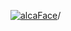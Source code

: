 [![alcaFace](https://camo.githubusercontent.com/2ee094c4af74cb0ec2e19388fccfb809837623e3/68747470733a2f2f7374617469632d63646e2e6a74766e772e6e65742f656d6f7469636f6e732f76312f3332383632362f312e30)](https://twitch.tv/Alca)/

<!--
# My "Popular" CodePens

<table>
	<tr>
		<th></th>
		<th>Title</th>
		<th>Last updated</th>
	</tr>
	<tr>
		<td><a href="https://codepen.io/Alca/pen/qBJPRem" rel="nofollow"><img src="https://codepen.io/alca/pen/qBJPRem/image/default.png" width="100" height="56.25"></a></td>
		<td><a href="https://codepen.io/Alca/pen/qBJPRem" rel="nofollow">A Pen by Jacob Foster</a></td>
		<td>May 3, 2023</td>
	</tr>
	<tr>
		<td><a href="https://codepen.io/Alca/pen/bGmryLW" rel="nofollow"><img src="https://codepen.io/alca/pen/bGmryLW/image/default.png" width="100" height="56.25"></a></td>
		<td><a href="https://codepen.io/Alca/pen/bGmryLW" rel="nofollow">A Pen by Jacob Foster</a></td>
		<td>May 1, 2023</td>
	</tr>
	<tr>
		<td><a href="https://codepen.io/Alca/pen/WNaEWar" rel="nofollow"><img src="https://codepen.io/alca/pen/WNaEWar/image/default.png" width="100" height="56.25"></a></td>
		<td><a href="https://codepen.io/Alca/pen/WNaEWar" rel="nofollow">Inspired by Terra Nil</a></td>
		<td>May 2, 2023</td>
	</tr>
	<tr>
		<td><a href="https://codepen.io/Alca/pen/gOBxvGw" rel="nofollow"><img src="https://codepen.io/alca/pen/gOBxvGw/image/default.png" width="100" height="56.25"></a></td>
		<td><a href="https://codepen.io/Alca/pen/gOBxvGw" rel="nofollow">A Pen by Jacob Foster</a></td>
		<td>Apr 30, 2023</td>
	</tr>
	<tr>
		<td><a href="https://codepen.io/Alca/pen/JjmyGqe" rel="nofollow"><img src="https://codepen.io/alca/pen/JjmyGqe/image/default.png" width="100" height="56.25"></a></td>
		<td><a href="https://codepen.io/Alca/pen/JjmyGqe" rel="nofollow">A Pen by Jacob Foster</a></td>
		<td>Apr 29, 2023</td>
	</tr>
	<tr>
		<td><a href="https://codepen.io/Alca/pen/NWOvqRg" rel="nofollow"><img src="https://codepen.io/alca/pen/NWOvqRg/image/default.png" width="100" height="56.25"></a></td>
		<td><a href="https://codepen.io/Alca/pen/NWOvqRg" rel="nofollow">A Pen by Jacob Foster</a></td>
		<td>Apr 29, 2023</td>
	</tr>
	<tr>
		<td><a href="https://codepen.io/Alca/pen/abRJYrj" rel="nofollow"><img src="https://codepen.io/alca/pen/abRJYrj/image/default.png" width="100" height="56.25"></a></td>
		<td><a href="https://codepen.io/Alca/pen/abRJYrj" rel="nofollow">Trail Map</a></td>
		<td>Apr 25, 2023</td>
	</tr>
	<tr>
		<td><a href="https://codepen.io/Alca/pen/JjmWXqy" rel="nofollow"><img src="https://codepen.io/alca/pen/JjmWXqy/image/default.png" width="100" height="56.25"></a></td>
		<td><a href="https://codepen.io/Alca/pen/JjmWXqy" rel="nofollow">A Pen by Jacob Foster</a></td>
		<td>Apr 25, 2023</td>
	</tr>
	<tr>
		<td><a href="https://codepen.io/Alca/pen/NWOpNoV" rel="nofollow"><img src="https://codepen.io/alca/pen/NWOpNoV/image/default.png" width="100" height="56.25"></a></td>
		<td><a href="https://codepen.io/Alca/pen/NWOpNoV" rel="nofollow">Get Twitch User Data</a></td>
		<td>Apr 24, 2023</td>
	</tr>
	<tr>
		<td><a href="https://codepen.io/Alca/pen/xxygdER" rel="nofollow"><img src="https://codepen.io/alca/pen/xxygdER/image/default.png" width="100" height="56.25"></a></td>
		<td><a href="https://codepen.io/Alca/pen/xxygdER" rel="nofollow">A Pen by Jacob Foster</a></td>
		<td>Apr 22, 2023</td>
	</tr>
</table>

---

###### Last updated: Thu, 04 May 2023 05:01:16 GMT
-->
